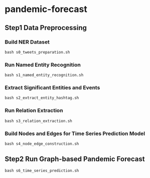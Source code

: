 # pandemic-forecast

## Step1 Data Preprocessing
### Build NER Dataset
`bash s0_tweets_preparation.sh`

### Run Named Entity Recognition
`bash s1_named_entity_recognition.sh`

### Extract Significant Entities and Events
`bash s2_extract_entity_hashtag.sh`

### Run Relation Extraction
`bash s3_relation_extraction.sh`

### Build Nodes and Edges for Time Series Prediction Model
`bash s4_node_edge_construction.sh`

## Step2 Run Graph-based Pandemic Forecast
`bash s6_time_series_prediction.sh`
